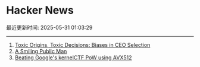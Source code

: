 # Hacker News

最近更新时间: 2025-05-31 01:03:29

--- 
1. [Toxic Origins, Toxic Decisions: Biases in CEO Selection](https://papers.ssrn.com/sol3/papers.cfm?abstract_id=5270031) 
2. [A Smiling Public Man](https://salmagundi.skidmore.edu/articles/1407-a-smiling-public-man) 
3. [Beating Google's kernelCTF PoW using AVX512](https://anemato.de/blog/kctf-vdf) 
